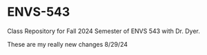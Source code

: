 # ENVS-543

Class Repository for Fall 2024 Semester of ENVS 543 with Dr. Dyer.

These are my really new changes 8/29/24
  